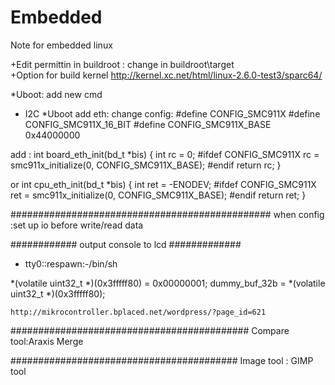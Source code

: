 Embedded
========

Note for embedded linux

+Edit permittin in buildroot : change in buildroot\target\
+Option for build kernel http://kernel.xc.net/html/linux-2.6.0-test3/sparc64/



*Uboot: add new cmd
+ I2C
*Uboot add eth:
change config:
#define CONFIG_SMC911X
#define CONFIG_SMC911X_16_BIT
#define CONFIG_SMC911X_BASE		0x44000000

add :
int board_eth_init(bd_t *bis)
{
	int rc = 0;
#ifdef CONFIG_SMC911X
	rc = smc911x_initialize(0, CONFIG_SMC911X_BASE);
#endif
	return rc;
}

or 
int cpu_eth_init(bd_t *bis)
{
	int ret = -ENODEV;
#ifdef CONFIG_SMC911X
	ret = smc911x_initialize(0, CONFIG_SMC911X_BASE);
#endif
	return ret;
}


###############################################
when config :set up io before write/read data


############ output console to lcd  #############
  + tty0::respawn:-/bin/sh

 *(volatile uint32_t *)(0x3fffff80) = 0x00000001;
    dummy_buf_32b = *(volatile uint32_t *)(0x3fffff80);
    
    http://mikrocontroller.bplaced.net/wordpress/?page_id=621
    
###########################################
Compare tool:Araxis Merge

#########################################
Image tool : GIMP tool


